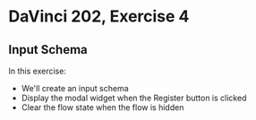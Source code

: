 # DaVinci 202, Exercise 4
## Input Schema

In this exercise:
* We'll create an input schema 
* Display the modal widget when the Register button is clicked
* Clear the flow state when the flow is hidden